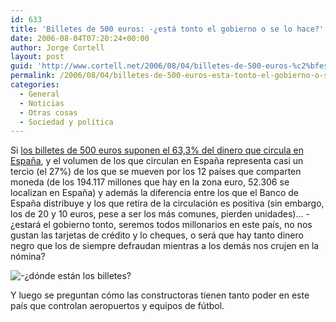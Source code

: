 ```yaml
---
id: 633
title: 'Billetes de 500 euros: -¿está tonto el gobierno o se lo hace?'
date: 2006-08-04T07:20:24+00:00
author: Jorge Cortell
layout: post
guid: 'http://www.cortell.net/2006/08/04/billetes-de-500-euros-%c2%bfesta-tonto-el-gobierno-o-se-lo-hace/'
permalink: /2006/08/04/billetes-de-500-euros-esta-tonto-el-gobierno-o-se-lo-hace/
categories:
  - General
  - Noticias
  - Otras cosas
  - Sociedad y polí­tica
---
```

Si <a target="_blank" title="El Paí­s" href="http://www.elpais.es/articulo/economia/billetes/500/euros/suponen/63/dinero/circula/Espana/elpporeco/20060718elpepieco_9/Tes/">los billetes de 500 euros suponen el 63,3% del dinero que circula en España</a>, y el volumen de los que circulan en España representa casi un tercio (el 27%) de los que se mueven por los 12 paí­ses que comparten moneda (de los 194.117 millones que hay en la zona euro, 52.306 se localizan en España) y además la diferencia entre los que el Banco de España distribuye y los que retira de la circulación es positiva (sin embargo, los de 20 y 10 euros, pese a ser los más comunes, pierden unidades)... -¿estará el gobierno tonto, seremos todos millonarios en este paí­s, no nos gustan las tarjetas de crédito y lo cheques, o será que hay tanto dinero negro que los de siempre defraudan mientras a los demás nos crujen en la nómina?

![-¿dónde están los billetes?](http://www.elinformanteperu.com/articuloss/500_euros_3_220.jpg "-¿dónde están los billetes?")

Y luego se preguntan cómo las constructoras tienen tanto poder en este paí­s que controlan aeropuertos y equipos de fútbol.